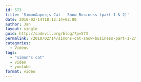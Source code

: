 ```yaml
---
id: 573
title: 'Simon&apos;s Cat - Snow Business (part 1 & 2)'
date: 2010-02-14T18:12:14+02:00
author: Jan
layout: single
guid: http://sadevil.org/blog/?p=573
permalink: /2010/02/14/simons-cat-snow-business-part-1-2/
categories:
  - Videos
tags:
  - "simon's cat"
  - video
  - youtube
format: video
---
```


